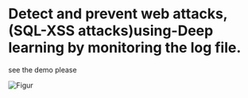 # Detect and prevent web attacks,(SQL-XSS attacks)using-Deep learning by monitoring the log file.
see the demo please

![Figur](https://user-images.githubusercontent.com/54780924/127995928-b49b7be3-a815-4ad0-8de1-6fb27850146c.jpg)

